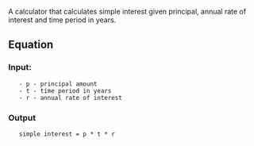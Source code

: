 A calculator that calculates simple interest given principal, annual rate of interest and time period in years.

## Equation
### Input:
```
   - p - principal amount
   - t - time period in years
   - r - annual rate of interest
 ```  
### Output
```
   simple interest = p * t * r
```
